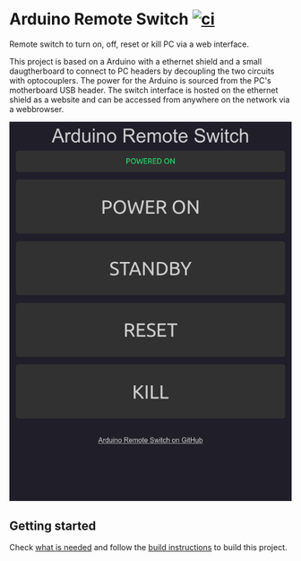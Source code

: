 # Arduino Remote Switch [![ci](https://github.com/MatiasG19/arduino-remote-switch/actions/workflows/ci.yml/badge.svg)](https://github.com/MatiasG19/arduino-remote-switch/actions/workflows/ci.yml)

Remote switch to turn on, off, reset or kill PC via a web interface.

This project is based on a Arduino with a ethernet shield and a small daugtherboard to connect to PC headers by decoupling the two circuits with optocouplers. The power for the Arduino is sourced from the PC's motherboard USB header. The switch interface is hosted on the ethernet shield as a website and can be accessed from anywhere on the network via a webbrowser.

![Web interface](./web.png)

## Getting started

Check [what is needed](./docs/ToolsAndMaterials.md) and follow the [build instructions](./docs/BuildInstructions.md) to build this project.
